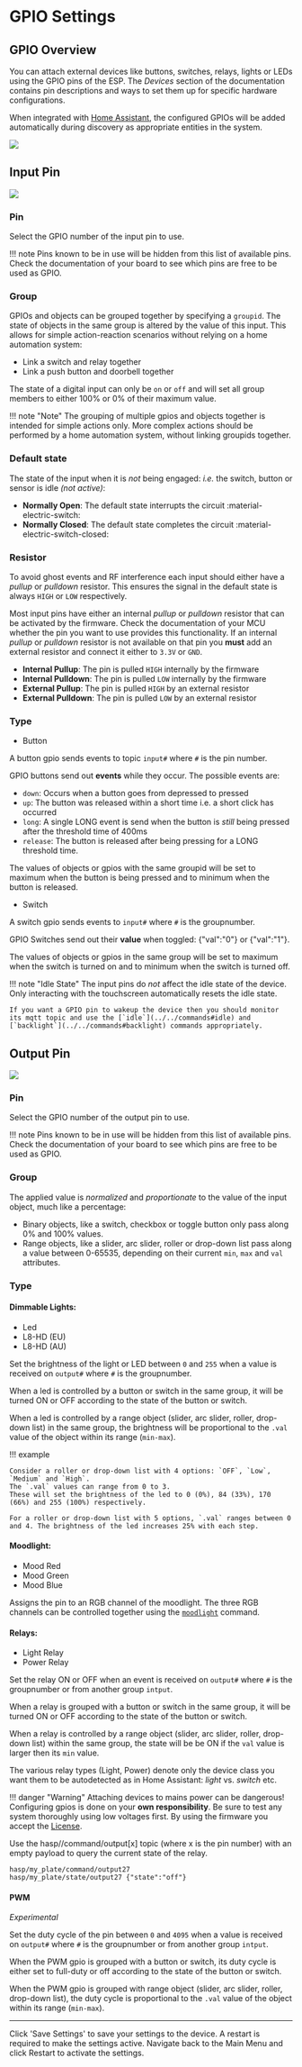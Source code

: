 # GPIO Settings

## GPIO Overview

You can attach external devices like buttons, switches, relays, lights or LEDs using the GPIO pins of the ESP. The _Devices_ section of the documentation contains pin descriptions and ways to set them up for specific hardware configurations.

When integrated with [Home Assistant](../integrations/home-assistant/howto.md), the configured GPIOs will be added automatically during discovery as appropriate entities in the system.

<div class="row justify-content-center">
            <a href="../assets/images/settings/gpio_addpin.png" data-toggle="lightbox" data-gallery="example-gallery" class="col-sm-8" data-title="GPIO Overview" data-footer="">
                <img src="../assets/images/settings/gpio_addpin-thumbnail.png" class="img-fluid img-thumbnail">
            </a>
</div>



## Input Pin

<div class="row justify-content-center">
            <a href="../assets/images/settings/gpio_input.png" data-toggle="lightbox" data-gallery="example-gallery" class="col-sm-8" data-title="GPIO Input" data-footer="">
                <img src="../assets/images/settings/gpio_input-thumbnail.png" class="img-fluid img-thumbnail">
            </a>
</div>

### Pin

Select the GPIO number of the input pin to use.

!!! note
    Pins known to be in use will be hidden from this list of available pins.
    Check the documentation of your board to see which pins are free to be used as GPIO.

### Group

GPIOs and objects can be grouped together by specifying a `groupid`. The state of objects in the same group is altered by the value of this input.
This allows for simple action-reaction scenarios without relying on a home automation system:

- Link a switch and relay together
- Link a push button and doorbell together

The state of a digital input can only be `on` or `off` and will set all group members to either 100% or 0% of their maximum value.

!!! note "Note"
    The grouping of multiple gpios and objects together is intended for simple actions only.
    More complex actions should be performed by a home automation system, without linking groupids together.

### Default state

The state of the input when it is *not* being engaged:
*i.e.* the switch, button or sensor is idle *(not active)*:

- **Normally Open**: The default state interrupts the circuit :material-electric-switch:
- **Normally Closed**: The default state completes the circuit :material-electric-switch-closed:

### Resistor

To avoid ghost events and RF interference each input should either have a *pullup* or *pulldown* resistor.
This ensures the signal in the default state is always `HIGH` or `LOW` respectively.

Most input pins have either an internal *pullup* or *pulldown* resistor that can be activated by the firmware.
Check the documentation of your MCU whether the pin you want to use provides this functionality.
If an internal *pullup* or *pulldown* resistor is not available on that pin you **must** add an external resistor and connect it either to `3.3V` or `GND`.

- **Internal Pullup**: The pin is pulled `HIGH` internally by the firmware 
- **Internal Pulldown**: The pin is pulled `LOW` internally by the firmware
- **External Pullup**: The pin is pulled `HIGH` by an external resistor
- **External Pulldown**: The pin is pulled `LOW` by an external resistor

### Type

- Button

A button gpio sends events to topic `input#` where `#` is the pin number.

GPIO buttons send out **events** while they occur. The possible events are:

- `down`: Occurs when a button goes from depressed to pressed
- `up`: The button was released within a short time i.e. a short click has occurred
- `long`: A single LONG event is send when the button is *still* being pressed after the threshold time of 400ms
- `release`: The button is released after being pressing for a LONG threshold time.
<!-- - `HOLD`: The HOLD event is repeated every 400ms while the button is still pressed -->
<!-- - `LOST`: This event occurs when the object looses the focus while the screen is still being touched -->


The values of objects or gpios with the same groupid will be set to maximum when the button is being pressed and to minimum when the button is released.

- Switch

A switch gpio sends events to `input#` where `#` is the groupnumber.

GPIO Switches send out their **value** when toggled: {"val":"0"} or {"val":"1"}.

The values of objects or gpios in the same group will be set to maximum when the switch is turned on
and to minimum when the switch is turned off.

!!! note "Idle State"
    The input pins do *not* affect the idle state of the device. Only interacting with the touchscreen automatically resets the idle state.

    If you want a GPIO pin to wakeup the device then you should monitor its mqtt topic and use the [`idle`](../../commands#idle) and [`backlight`](../../commands#backlight) commands appropriately.

## Output Pin

<div class="row justify-content-center">
            <a href="../../assets/images/settings/gpio_output.png" data-toggle="lightbox" data-gallery="example-gallery" class="col-sm-8" data-title="GPIO Output" data-footer="">
                <img src="../../assets/images/settings/gpio_output-thumbnail.png" class="img-fluid img-thumbnail">
            </a>
</div>

### Pin

Select the GPIO number of the output pin to use.

!!! note
    Pins known to be in use will be hidden from this list of available pins.
    Check the documentation of your board to see which pins are free to be used as GPIO.

### Group

The applied value is *normalized* and *proportionate* to the value of the input object, much like a percentage:

- Binary objects, like a switch, checkbox or toggle button only pass along 0% and 100% values.
- Range objects, like a slider, arc slider, roller or drop-down list pass along a value between 0-65535, depending on their current `min`, `max` and `val` attributes.


### Type

#### Dimmable Lights:
- Led
- L8-HD (EU)
- L8-HD (AU)

Set the brightness of the light or LED between `0` and `255` when a value is received on `output#` where `#` is the groupnumber.

When a led is controlled by a button or switch in the same group, it will be turned ON or OFF according to the state of the button or switch.

When a led is controlled by a range object (slider, arc slider, roller, drop-down list) in the same group, the brightness will be proportional to the `.val` value of the object within its range (`min-max`).

!!! example

    Consider a roller or drop-down list with 4 options: `OFF`, `Low`, `Medium` and `High`.
    The `.val` values can range from 0 to 3.
    These will set the brightness of the led to 0 (0%), 84 (33%), 170 (66%) and 255 (100%) respectively.

    For a roller or drop-down list with 5 options, `.val` ranges between 0 and 4. The brightness of the led increases 25% with each step.

#### Moodlight:
- Mood Red
- Mood Green
- Mood Blue

Assigns the pin to an RGB channel of the moodlight. The three RGB channels can be controlled together using the [`moodlight`](../../commands#moodlight) command.

#### Relays:
- Light Relay
- Power Relay

Set the relay ON or OFF when an event is received on `output#` where `#` is the groupnumber or from another group `intput`.

When a relay is grouped with a button or switch in the same group, it will be turned ON or OFF according to the state of the button or switch.

When a relay is controlled by a range object (slider, arc slider, roller, drop-down list) within the same group, the state will be be ON if the `val` value is larger then its `min` value.

The various relay types (Light, Power) denote only the device class you want them to be autodetected as in Home Assistant: _light_ vs. _switch_ etc.

!!! danger "Warning"
    Attaching devices to mains power can be dangerous!
    Configuring gpios is done on your **own responsibility**.
    Be sure to test any system thoroughly using low voltages first.
    By using the firmware you accept the [License](../../license).

Use the hasp/<platename>/command/output[x] topic (where x is the pin number) with an empty payload to query the current state of the relay.

```jsonl
hasp/my_plate/command/output27
hasp/my_plate/state/output27 {"state":"off"}
```

#### PWM

*Experimental*

Set the duty cycle of the pin between `0` and `4095` when a value is received on `output#` where `#` is the groupnumber or from another group `intput`.

When the PWM gpio is grouped with a button or switch, its duty cycle is either set to full-duty or off according to the state of the button or switch.

When the PWM gpio is grouped with range object (slider, arc slider, roller, drop-down list), the duty cycle is proportional to the `.val` value of the object within its range (`min-max`).



---

Click 'Save Settings' to save your settings to the device. A restart is required to make the settings active. Navigate back to the Main Menu and click Restart to activate the settings.

